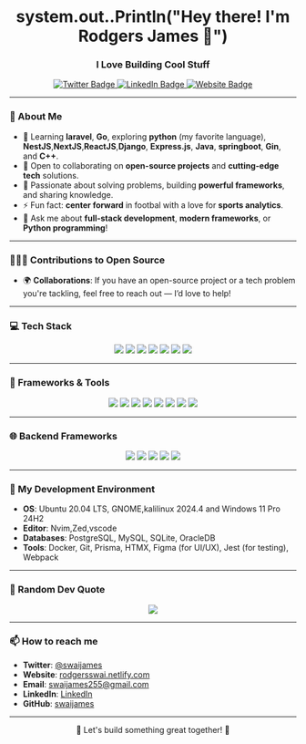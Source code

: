 <h1 align="center">system.out..Println("Hey there! I'm Rodgers James 👋")</h1> <h3 align="center">I Love Building Cool Stuff</h3> <p align="center"> <a href="https://twitter.com/swaijames" target="_blank"> <img src="https://img.shields.io/twitter/follow/swaijames?label=Follow%20Me&style=social" alt="Twitter Badge" /> </a> <a href="https://linkedin.com/in/swaijames" target="_blank"> <img src="https://img.shields.io/badge/-LinkedIn-blue?style=social&logo=linkedin" alt="LinkedIn Badge" /> </a> <a href="https://rodgersswai.netlify.app" target="_blank"> <img src="https://img.shields.io/badge/-Website-blue?style=social&logo=google-chrome" alt="Website Badge" /> </a> </p>

---

### 👀 About Me
- 🌱 Learning **laravel**, **Go**, exploring **python** (my favorite language), **NestJS**,**NextJS**,**ReactJS**,**Django**, **Express.js**, **Java**, **springboot**, **Gin**, and **C++**.
- 👯 Open to collaborating on **open-source projects** and **cutting-edge tech** solutions.
- 🧠 Passionate about solving problems, building **powerful frameworks**, and sharing knowledge.
- ⚡ Fun fact: **center forward** in footbal with a love for **sports analytics**.
- 💬 Ask me about **full-stack development**, **modern frameworks**, or **Python programming**!

---

### 🧑‍🤝‍🧑 Contributions to Open Source
- 🌍 **Collaborations**: If you have an open-source project or a tech problem you're tackling, feel free to reach out — I’d love to help!

---

### 💻 Tech Stack
<p align="center">
  <img src="https://img.shields.io/badge/-Python-3776AB?style=for-the-badge&logo=python&logoColor=white" />
  <img src="https://img.shields.io/badge/-JavaScript-F7DF1E?style=for-the-badge&logo=javascript&logoColor=black" />
  <img src="https://img.shields.io/badge/-TypeScript-007ACC?style=for-the-badge&logo=typescript&logoColor=white" />
  <img src="https://img.shields.io/badge/-PHP-777BB4?style=for-the-badge&logo=php&logoColor=white" />
  <img src="https://img.shields.io/badge/-Go-00ADD8?style=for-the-badge&logo=go&logoColor=white" />
  <img src="https://img.shields.io/badge/-Java-007396?style=for-the-badge&logo=java&logoColor=white" />
  <img src="https://img.shields.io/badge/-C++-00599C?style=for-the-badge&logo=cplusplus&logoColor=white" />
</p>

---

### 🚀 Frameworks & Tools
<p align="center">
  <img src="https://img.shields.io/badge/-Django-092E20?style=for-the-badge&logo=django&logoColor=white" />
<img src="https://img.shields.io/badge/-Laravel-00599C?style=for-the-badge&logo=laravel&logoColor=white" />
  <img src="https://img.shields.io/badge/-React-61DAFB?style=for-the-badge&logo=react&logoColor=black" />
  <img src="https://img.shields.io/badge/-Node.js-339933?style=for-the-badge&logo=node.js&logoColor=white" />
  <img src="https://img.shields.io/badge/-Next.js-000000?style=for-the-badge&logo=next.js&logoColor=white" />
  <img src="https://img.shields.io/badge/-React Native-61DAFB?style=for-the-badge&logo=react&logoColor=black" />
  <img src="https://img.shields.io/badge/-PostgreSQL-4169E1?style=for-the-badge&logo=postgresql&logoColor=white" />
  <img src="https://img.shields.io/badge/-Docker-2496ED?style=for-the-badge&logo=docker&logoColor=white" />
</p>

---

### 🌐 Backend Frameworks
<p align="center">
  <img src="https://img.shields.io/badge/-Express.js-000000?style=for-the-badge&logo=express&logoColor=white" />
  <img src="https://img.shields.io/badge/-Hono-FF5722?style=for-the-badge&logo=hono&logoColor=white" />
  <img src="https://img.shields.io/badge/-Fiber-00C7B7?style=for-the-badge&logo=gofiber&logoColor=white" />
  <img src="https://img.shields.io/badge/-Gin-007396?style=for-the-badge&logo=gin&logoColor=white" />
  <img src="https://img.shields.io/badge/-NestJS-E0234E?style=for-the-badge&logo=nestjs&logoColor=white" />
</p>

---

### 🔧 My Development Environment
- **OS**: Ubuntu 20.04 LTS, GNOME,kalilinux 2024.4 and Windows 11 Pro 24H2
- **Editor**: Nvim,Zed,vscode
- **Databases**: PostgreSQL, MySQL, SQLite, OracleDB
- **Tools**: Docker, Git, Prisma, HTMX, Figma (for UI/UX), Jest (for testing), Webpack

---


### 🌟 Random Dev Quote
<p align="center">
  <img src="https://quotes-github-readme.vercel.app/api?type=horizontal&theme=radical" />
</p>

---


### 📫 How to reach me
- **Twitter**: [@swaijames](https://twitter.com/swaijames)
- **Website**: [rodgersswai.netlify.com](https://rodgersswai.netlify.app)
- **Email**: swaijames255@gmail.com
- **LinkedIn**: [LinkedIn](https://linkedin.com/in/swaijames)
- **GitHub**: [swaijames](https://github.com/swaijames)

---

<p align="center">🚀 Let's build something great together! 🚀</p>
